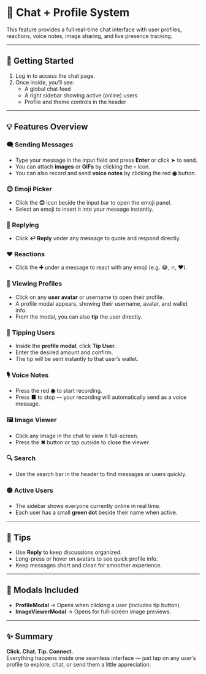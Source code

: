 # 💬 Chat + Profile System

This feature provides a full real-time chat interface with user profiles, reactions, voice notes, image sharing, and live presence tracking.

---

## 🚀 Getting Started

1. Log in to access the chat page.  
2. Once inside, you’ll see:
   - A global chat feed
   - A right sidebar showing active (online) users
   - Profile and theme controls in the header

---

## 💡 Features Overview

### 🗨️ Sending Messages
- Type your message in the input field and press **Enter** or click ➤ to send.
- You can attach **images** or **GIFs** by clicking the `+` icon.
- You can also record and send **voice notes** by clicking the red **◉** button.

### 😊 Emoji Picker
- Click the **😊** icon beside the input bar to open the emoji panel.  
- Select an emoji to insert it into your message instantly.

### 🔁 Replying
- Click **↩️ Reply** under any message to quote and respond directly.

### ❤️ Reactions
- Click the **➕** under a message to react with any emoji (e.g. 😂, 🔥, ❤️).

### 👤 Viewing Profiles
- Click on any **user avatar** or username to open their profile.  
- A profile modal appears, showing their username, avatar, and wallet info.  
- From the modal, you can also **tip** the user directly.

### 💸 Tipping Users
- Inside the **profile modal**, click **Tip User**.
- Enter the desired amount and confirm.
- The tip will be sent instantly to that user’s wallet.

### 🎙️ Voice Notes
- Press the red **◉** to start recording.
- Press **■** to stop — your recording will automatically send as a voice message.

### 🖼️ Image Viewer
- Click any image in the chat to view it full-screen.
- Press the **✖** button or tap outside to close the viewer.

### 🔍 Search
- Use the search bar in the header to find messages or users quickly.

### 🟢 Active Users
- The sidebar shows everyone currently online in real time.  
- Each user has a small **green dot** beside their name when active.

---

## 🧠 Tips
- Use **Reply** to keep discussions organized.  
- Long-press or hover on avatars to see quick profile info.  
- Keep messages short and clean for smoother experience.

---

## 🧩 Modals Included
- **ProfileModal** → Opens when clicking a user (includes tip button).  
- **ImageViewerModal** → Opens for full-screen image previews.

---

## ✨ Summary
**Click. Chat. Tip. Connect.**  
Everything happens inside one seamless interface — just tap on any user’s profile to explore, chat, or send them a little appreciation.
